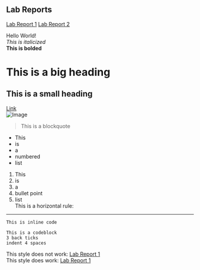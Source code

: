 ## Lab Reports

[Lab Report 1](https://jadontran.github.io/cse15l-lab-reports/lab-report-1-week-0.html)
[Lab Report 2](https://jadontran.github.io/cse15l-lab-reports/lab-report-1-week-0.html)

Hello World!  
*This is italicized*  
**This is bolded**  
# This is a big heading  
## This is a small heading  
[Link](https://www.youtube.com/)  
![Image](https://img.etimg.com/thumb/msid-69533333,width-480,height-360,imgsize-35861,resizemode-4/getting-started.jpg)  
> This is a blockquote
* This
* is
* a
* numbered
* list
1. This
2. is
3. a
4. bullet point
5. list  
This is a horizontal rule:  
---
`This is inline code`
```
This is a codeblock
3 back ticks
indent 4 spaces
```
This style does not work:
[Lab Report 1](lab-report-1-week-0.html)  
This style does work:
[Lab Report 1](https://jadontran.github.io/cse15l-lab-reports/lab-report-1-week-0.html)